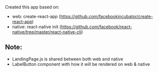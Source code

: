 Created this app based on:
 - web: create-react-app (https://github.com/facebookincubator/create-react-app)
 - native: react-native init (https://github.com/facebook/react-native/tree/master/react-native-cli)

## Note: 
- LandingPage.js is shared between both web and native
- LabelButton component with how it will be rendered on web & native